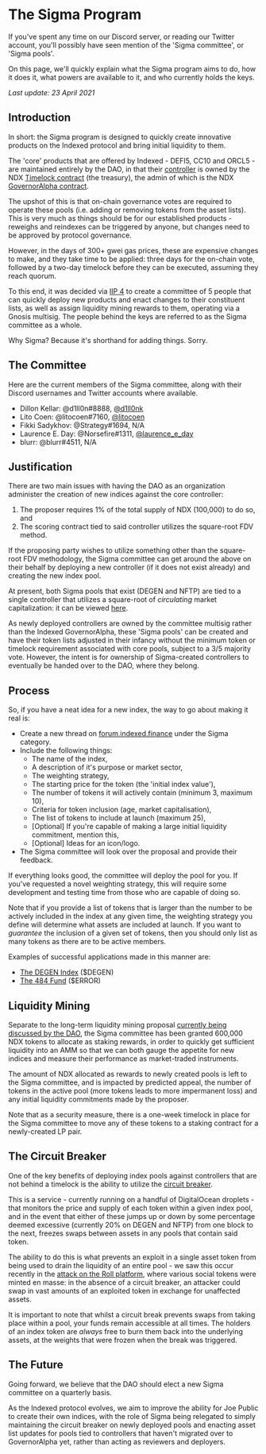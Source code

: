 # The Sigma Program

If you've spent any time on our Discord server, or reading our Twitter account, you'll possibly have seen mention of the 'Sigma committee', or 'Sigma pools'.

On this page, we'll quickly explain what the Sigma program aims to do, how it does it, what powers are available to it, and who currently holds the keys.

*Last update: 23 April 2021*

## Introduction

In short: the Sigma program is designed to quickly create innovative products on the Indexed protocol and bring initial liquidity to them.

The 'core' products that are offered by Indexed - DEFI5, CC10 and ORCL5 - are maintained entirely by the DAO, in that their [controller](https://etherscan.io/address/0xf00a38376c8668fc1f3cd3daeef42e0e44a7fcdb) is owned by the NDX [Timelock contract](https://etherscan.io/address/0x78a3ef33cf033381feb43ba4212f2af5a5a0a2ea) (the treasury), the admin of which is the NDX [GovernorAlpha contract](https://etherscan.io/address/0x95129751769f99cc39824a0793ef4933dd8bb74b). 

The upshot of this is that on-chain governance votes are required to operate these pools (i.e. adding or removing tokens from the asset lists). This is very much as things should be for our established products - reweighs and reindexes can be triggered by anyone, but changes need to be approved by protocol governance.

However, in the days of 300+ gwei gas prices, these are expensive changes to make, and they take time to be applied: three days for the on-chain vote, followed by a two-day timelock before they can be executed, assuming they reach quorum. 

To this end, it was decided via [IIP 4](https://forum.indexed.finance/t/iip-4-sigma-pilot/74) to create a committee of 5 people that can quickly deploy new products and enact changes to their constituent lists, as well as assign liquidity mining rewards to them, operating via a Gnosis multisig. The people behind the keys are referred to as the Sigma committee as a whole.

Why Sigma? Because it's shorthand for adding things. Sorry.

## The Committee

Here are the current members of the Sigma committee, along with their Discord usernames and Twitter accounts where available.

* Dillon Kellar: @d1ll0n#8888, [@d1ll0nk](https://twitter.com/d1ll0nk)
* Lito Coen: @litocoen#7160, [@litocoen](https://twitter.com/litocoen)
* Fikki Sadykhov: @Strategy#1694, N/A
* Laurence E. Day: @Norsefire#1311, [@laurence_e_day](https://twitter.com/laurence_e_day)
* blurr: @blurr#4511, N/A

## Justification

There are two main issues with having the DAO as an organization administer the creation of new indices against the core controller:

1. The proposer requires 1% of the total supply of NDX (100,000) to do so, and
2. The scoring contract tied to said controller utilizes the square-root FDV method.

If the proposing party wishes to utilize something other than the square-root FDV methodology, the Sigma committee can get around the above on their behalf by deploying a new controller (if it does not exist already) and creating the new index pool. 

At present, both Sigma pools that exist (DEGEN and NFTP) are tied to a single controller that utilizes a square-root of _circulating_ market capitalization: it can be viewed [here](https://etherscan.io/address/0x5b470a8c134d397466a1a603678dadda678cbc29).

As newly deployed controllers are owned by the committee multisig rather than the Indexed GovernorAlpha, these 'Sigma pools' can be created and have their token lists adjusted in their infancy without the minimum token or timelock requirement associated with core pools, subject to a 3/5 majority vote. However, the intent is for ownership of Sigma-created controllers to eventually be handed over to the DAO, where they belong.

## Process

So, if you have a neat idea for a new index, the way to go about making it real is:

* Create a new thread on [forum.indexed.finance](https://forum.indexed.finance) under the Sigma category.
* Include the following things:
    * The name of the index,
    * A description of it's purpose or market sector,
    * The weighting strategy,
    * The starting price for the token (the 'initial index value'),
    * The number of tokens it will actively contain (minimum 3, maximum 10),
    * Criteria for token inclusion (age, market capitalisation),
    * The list of tokens to include at launch (maximum 25),
    * [Optional] If you're capable of making a large initial liquidity commitment, mention this,
    * [Optional] Ideas for an icon/logo.
* The Sigma committee will look over the proposal and provide their feedback.

If everything looks good, the committee will deploy the pool for you. If you've requested a novel weighting strategy, this will require some development and testing time from those who are capable of doing so. 

Note that if you provide a list of tokens that is larger than the number to be actively included in the index at any given time, the weighting strategy you define will determine what assets are included at launch. If you want to *guarantee* the inclusion of a given set of tokens, then you should only list as many tokens as there are to be active members.

Examples of successful applications made in this manner are:
  * [The DEGEN Index](https://forum.indexed.finance/t/application-for-the-degen-index/85) ($DEGEN)
  * [The 484 Fund](https://forum.indexed.finance/t/application-for-484-fund-error/583/) ($ERROR)

## Liquidity Mining

Separate to the long-term liquidity mining proposal [currently being discussed by the DAO](https://forum.indexed.finance/t/proposal-update-ndx-emissions-schedule/639/), the Sigma committee has been granted 600,000 NDX tokens to allocate as staking rewards, in order to quickly get sufficient liquidity into an AMM so that we can both gauge the appetite for new indices and measure their performance as market-traded instruments.

The amount of NDX allocated as rewards to newly created pools is left to the Sigma committee, and is impacted by predicted appeal, the number of tokens in the active pool (more tokens leads to more impermanent loss) and any initial liquidity commitments made by the proposer.

Note that as a security measure, there is a one-week timelock in place for the Sigma committee to move any of these tokens to a staking contract for a newly-created LP pair.

## The Circuit Breaker

One of the key benefits of deploying index pools against controllers that are not behind a timelock is the ability to utilize the [circuit breaker](https://github.com/indexed-finance/circuit-breaker).

This is a service - currently running on a handful of DigitalOcean droplets - that monitors the price and supply of each token within a given index pool, and in the event that either of these jumps up or down by some percentage deemed excessive (currently 20% on DEGEN and NFTP) from one block to the next, freezes swaps between assets in any pools that contain said token.

The ability to do this is what prevents an exploit in a single asset token from being used to drain the liquidity of an entire pool - we saw this occur recently in the [attack on the Roll platform](https://www.coindesk.com/social-tokens-crash-after-a-reported-hack-at-tryroll-wallet), where various social tokens were minted en masse: in the absence of a circuit breaker, an attacker could swap in vast amounts of an exploited token in exchange for unaffected assets.

It is important to note that whilst a circuit break prevents swaps from taking place within a pool, your funds remain accessible at all times. The holders of an index token are _always_ free to burn them back into the underlying assets, at the weights that were frozen when the break was triggered.


## The Future

Going forward, we believe that the DAO should elect a new Sigma committee on a quarterly basis.

As the Indexed protocol evolves, we aim to improve the ability for Joe Public to create their own indices, with the role of Sigma being relegated to simply maintaining the circuit breaker on newly deployed pools and enacting asset list updates for pools tied to controllers that haven't migrated over to GovernorAlpha yet, rather than acting as reviewers and deployers.